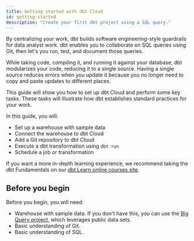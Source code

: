 ```yaml
---
title: Getting started with dbt Cloud
id: getting-started
description: "Create your first dbt project using a SQL query."
---
```


By centralizing your work, dbt builds software engineering-style guardrails for data analyst work. dbt enables you to collaborate on SQL queries using Git, then let's you run, test, and document those queries.

While taking code, compiling it, and running it against your database, dbt modularizes your code, reducing it to a single source. Having a single source reduces errors when you update it because you no longer need to copy and paste updates to different places.

This guide will show you how to set up dbt Cloud and perform some key tasks. These tasks will illustrate how dbt establishes standard practices for your work.

In this guide, you will:

* Set up a warehouse with sample data
* Connect the warehouse to dbt Cloud
* Add a Git repository to dbt Cloud
* Execute a dbt transformation using `dbt run`
* Schedule a job or transformation

If you want a more in-depth learning experience, we recommend taking the dbt Fundamentals on our [dbt Learn online courses site](https://courses.getdbt.com/).

## Before you begin

Before you begin, you will need:

* Warehouse with sample data. If you don't have this, you can use the [Big Query project](tutorial/getting-set-up/setting-up-bigquery), which leverages public data sets.
* Basic understanding of Git.
* Basic understanding of SQL.
